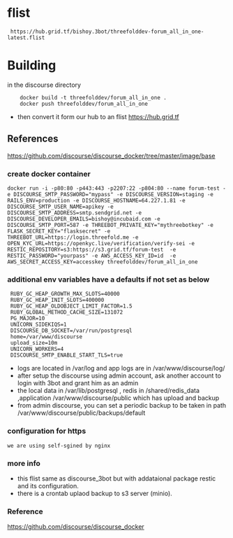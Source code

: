 # flist
	 https://hub.grid.tf/bishoy.3bot/threefolddev-forum_all_in_one-latest.flist

# Building

in the discourse directory

```
    docker build -t threefolddev/forum_all_in_one . 
    docker push threefolddev/forum_all_in_one
```
- then convert it form our hub to an flist https://hub.grid.tf

## References

https://github.com/discourse/discourse_docker/tree/master/image/base

### create docker container 
```
docker run -i -p80:80 -p443:443 -p2207:22 -p804:80 --name forum-test -e DISCOURSE_SMTP_PASSWORD="mypass" -e DISCOURSE_VERSION=staging -e RAILS_ENV=production -e DISCOURSE_HOSTNAME=64.227.1.81 -e DISCOURSE_SMTP_USER_NAME=apikey -e DISCOURSE_SMTP_ADDRESS=smtp.sendgrid.net -e DISCOURSE_DEVELOPER_EMAILS=bishoy@incubaid.com -e DISCOURSE_SMTP_PORT=587 -e THREEBOT_PRIVATE_KEY="mythreebotkey" -e FLASK_SECRET_KEY="flasksecret" -e THREEBOT_URL=https://login.threefold.me -e OPEN_KYC_URL=https://openkyc.live/verification/verify-sei -e RESTIC_REPOSITORY=s3:https://s3.grid.tf/forum-test  -e RESTIC_PASSWORD="yourpass" -e AWS_ACCESS_KEY_ID=id  -e AWS_SECRET_ACCESS_KEY=accesskey threefolddev/forum_all_in_one
```

### additional env variables have a defaults if not set as below
    
     RUBY_GC_HEAP_GROWTH_MAX_SLOTS=40000
     RUBY_GC_HEAP_INIT_SLOTS=400000
     RUBY_GC_HEAP_OLDOBJECT_LIMIT_FACTOR=1.5
     RUBY_GLOBAL_METHOD_CACHE_SIZE=131072
     PG_MAJOR=10
     UNICORN_SIDEKIQS=1
     DISCOURSE_DB_SOCKET=/var/run/postgresql
     home=/var/www/discourse
     upload_size=10m
     UNICORN_WORKERS=4
     DISCOURSE_SMTP_ENABLE_START_TLS=true
     
    
- logs are located in /var/log and app logs are in /var/www/discourse/log/
- after setup the discourse using admin account, ask another account to login with 3bot and grant him as an admin
- the local data in /var/lib/postgresql , redis in /shared/redis_data ,application /var/www/discourse/public which has upload and backup
- from admin discourse, you can set a periodic backup to be taken in path /var/www/discourse/public/backups/default

### configuration for https
    we are using self-sgined by nginx

### more info
- this flist same as discourse_3bot but with addataional package restic and its configuration.
- there is a crontab uplaod backup to s3 server (minio).
    
### Reference

https://github.com/discourse/discourse_docker
